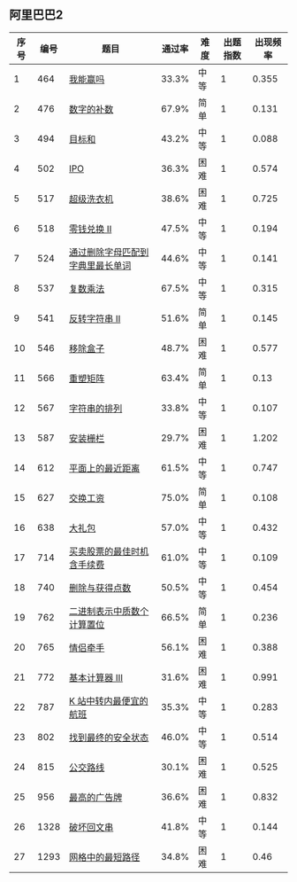 ## 阿里巴巴2

| 序号 | 编号 | 题目                                                         | 通过率 | 难度 | 出题指数 | 出现频率 |
| ---- | ---- | ------------------------------------------------------------ | ------ | ---- | -------- | -------- |
| 1    | 464  | [我能赢吗](https://leetcode-cn.com/problems/can-i-win/)      | 33.3%  | 中等 | 1        | 0.355    |
| 2    | 476  | [数字的补数](https://leetcode-cn.com/problems/number-complement/) | 67.9%  | 简单 | 1        | 0.131    |
| 3    | 494  | [目标和](https://leetcode-cn.com/problems/target-sum/)       | 43.2%  | 中等 | 1        | 0.088    |
| 4    | 502  | [IPO](https://leetcode-cn.com/problems/ipo/)                 | 36.3%  | 困难 | 1        | 0.574    |
| 5    | 517  | [超级洗衣机](https://leetcode-cn.com/problems/super-washing-machines/) | 38.6%  | 困难 | 1        | 0.725    |
| 6    | 518  | [零钱兑换 II](https://leetcode-cn.com/problems/coin-change-2/) | 47.5%  | 中等 | 1        | 0.194    |
| 7    | 524  | [通过删除字母匹配到字典里最长单词](https://leetcode-cn.com/problems/longest-word-in-dictionary-through-deleting/) | 44.6%  | 中等 | 1        | 0.141    |
| 8    | 537  | [复数乘法](https://leetcode-cn.com/problems/complex-number-multiplication/) | 67.5%  | 中等 | 1        | 0.315    |
| 9    | 541  | [反转字符串 II](https://leetcode-cn.com/problems/reverse-string-ii/) | 51.6%  | 简单 | 1        | 0.145    |
| 10   | 546  | [移除盒子](https://leetcode-cn.com/problems/remove-boxes/)   | 48.7%  | 困难 | 1        | 0.577    |
| 11   | 566  | [重塑矩阵](https://leetcode-cn.com/problems/reshape-the-matrix/) | 63.4%  | 简单 | 1        | 0.13     |
| 12   | 567  | [字符串的排列](https://leetcode-cn.com/problems/permutation-in-string/) | 33.8%  | 中等 | 1        | 0.107    |
| 13   | 587  | [安装栅栏](https://leetcode-cn.com/problems/erect-the-fence/) | 29.7%  | 困难 | 1        | 1.202    |
| 14   | 612  | [平面上的最近距离](https://leetcode-cn.com/problems/shortest-distance-in-a-plane/) | 61.5%  | 中等 | 1        | 0.747    |
| 15   | 627  | [交换工资](https://leetcode-cn.com/problems/swap-salary/)    | 75.0%  | 简单 | 1        | 0.108    |
| 16   | 638  | [大礼包](https://leetcode-cn.com/problems/shopping-offers/)  | 57.0%  | 中等 | 1        | 0.432    |
| 17   | 714  | [买卖股票的最佳时机含手续费](https://leetcode-cn.com/problems/best-time-to-buy-and-sell-stock-with-transaction-fee/) | 61.0%  | 中等 | 1        | 0.109    |
| 18   | 740  | [删除与获得点数](https://leetcode-cn.com/problems/delete-and-earn/) | 50.5%  | 中等 | 1        | 0.454    |
| 19   | 762  | [二进制表示中质数个计算置位](https://leetcode-cn.com/problems/prime-number-of-set-bits-in-binary-representation/) | 66.5%  | 简单 | 1        | 0.236    |
| 20   | 765  | [情侣牵手](https://leetcode-cn.com/problems/couples-holding-hands/) | 56.1%  | 困难 | 1        | 0.388    |
| 21   | 772  | [基本计算器 III](https://leetcode-cn.com/problems/basic-calculator-iii/) | 31.6%  | 困难 | 1        | 0.991    |
| 22   | 787  | [K 站中转内最便宜的航班](https://leetcode-cn.com/problems/cheapest-flights-within-k-stops/) | 35.3%  | 中等 | 1        | 0.283    |
| 23   | 802  | [找到最终的安全状态](https://leetcode-cn.com/problems/find-eventual-safe-states/) | 46.0%  | 中等 | 1        | 0.514    |
| 24   | 815  | [公交路线](https://leetcode-cn.com/problems/bus-routes/)     | 30.1%  | 困难 | 1        | 0.525    |
| 25   | 956  | [最高的广告牌](https://leetcode-cn.com/problems/tallest-billboard/) | 36.6%  | 困难 | 1        | 0.832    |
| 26   | 1328 | [破坏回文串](https://leetcode-cn.com/problems/break-a-palindrome/) | 41.8%  | 中等 | 1        | 0.144    |
| 27   | 1293 | [网格中的最短路径](https://leetcode-cn.com/problems/shortest-path-in-a-grid-with-obstacles-elimination/) | 34.8%  | 困难 | 1        | 0.46     |